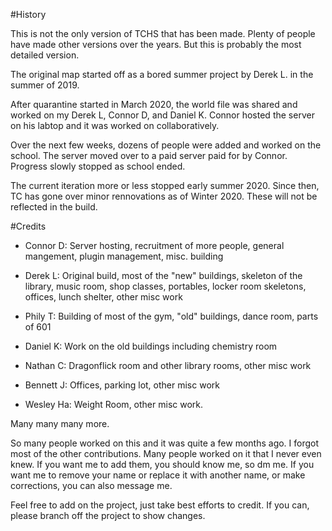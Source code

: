 #History

This is not the only version of TCHS that has been made. Plenty of people have made other versions over the years. But this is probably the most detailed version.

The original map started off as a bored summer project by Derek L. in the summer of 2019.

After quarantine started in March 2020, the world file was shared and worked on my Derek L, Connor D, and Daniel K. Connor hosted the server on his labtop and it was worked on collaboratively.

Over the next few weeks, dozens of people were added and worked on the school. The server moved over to a paid server paid for by Connor. Progress slowly stopped as school ended.

The current iteration more or less stopped early summer 2020. Since then, TC has gone over minor rennovations as of Winter 2020. These will not be reflected in the build.

#Credits

- Connor D: Server hosting, recruitment of more people, general mangement, plugin management, misc. building

- Derek L: Original build, most of the "new" buildings, skeleton of the library, music room, shop classes, portables, locker room skeletons, offices, lunch shelter, other misc work

- Phily T: Building of most of the gym, "old" buildings, dance room, parts of 601

- Daniel K: Work on the old buildings including chemistry room

- Nathan C: Dragonflick room and other library rooms, other misc work

- Bennett J: Offices, parking lot, other misc work

- Wesley Ha: Weight Room, other misc work.

Many many many more.

So many people worked on this and it was quite a few months ago. I forgot most of the other contributions. Many people worked on it that I never even knew. If you want me to add them, you should know me, so dm me. If you want me to remove your name or replace it with another name, or make corrections, you can also message me.

Feel free to add on the project, just take best efforts to credit. If you can, please branch off the project to show changes.
